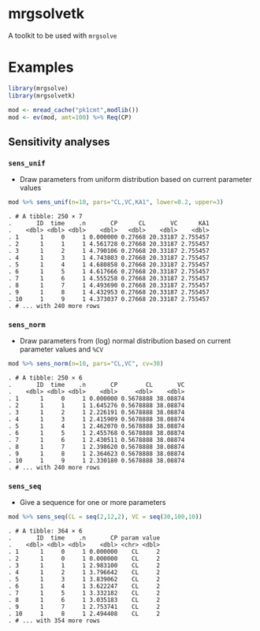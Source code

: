 mrgsolvetk
==========

A toolkit to be used with `mrgsolve`

Examples
========

``` r
library(mrgsolve)
library(mrgsolvetk)

mod <- mread_cache("pk1cmt",modlib())
mod <- ev(mod, amt=100) %>% Req(CP)
```

Sensitivity analyses
--------------------

### `sens_unif`

-   Draw parameters from uniform distribution based on current parameter values

``` r
mod %>% sens_unif(n=10, pars="CL,VC,KA1", lower=0.2, upper=3)
```

    . # A tibble: 250 × 7
    .       ID  time    .n       CP      CL       VC      KA1
    .    <dbl> <dbl> <dbl>    <dbl>   <dbl>    <dbl>    <dbl>
    . 1      1     0     1 0.000000 0.27668 20.33187 2.755457
    . 2      1     1     1 4.561728 0.27668 20.33187 2.755457
    . 3      1     2     1 4.790106 0.27668 20.33187 2.755457
    . 4      1     3     1 4.743803 0.27668 20.33187 2.755457
    . 5      1     4     1 4.680858 0.27668 20.33187 2.755457
    . 6      1     5     1 4.617666 0.27668 20.33187 2.755457
    . 7      1     6     1 4.555258 0.27668 20.33187 2.755457
    . 8      1     7     1 4.493690 0.27668 20.33187 2.755457
    . 9      1     8     1 4.432953 0.27668 20.33187 2.755457
    . 10     1     9     1 4.373037 0.27668 20.33187 2.755457
    . # ... with 240 more rows

### `sens_norm`

-   Draw parameters from (log) normal distribution based on current parameter values and `%CV`

``` r
mod %>% sens_norm(n=10, pars="CL,VC", cv=30)
```

    . # A tibble: 250 × 6
    .       ID  time    .n       CP        CL       VC
    .    <dbl> <dbl> <dbl>    <dbl>     <dbl>    <dbl>
    . 1      1     0     1 0.000000 0.5678888 38.08874
    . 2      1     1     1 1.645276 0.5678888 38.08874
    . 3      1     2     1 2.226191 0.5678888 38.08874
    . 4      1     3     1 2.415909 0.5678888 38.08874
    . 5      1     4     1 2.462070 0.5678888 38.08874
    . 6      1     5     1 2.455768 0.5678888 38.08874
    . 7      1     6     1 2.430511 0.5678888 38.08874
    . 8      1     7     1 2.398620 0.5678888 38.08874
    . 9      1     8     1 2.364623 0.5678888 38.08874
    . 10     1     9     1 2.330180 0.5678888 38.08874
    . # ... with 240 more rows

### `sens_seq`

-   Give a sequence for one or more parameters

``` r
mod %>% sens_seq(CL = seq(2,12,2), VC = seq(30,100,10))
```

    . # A tibble: 364 × 6
    .       ID  time    .n       CP param value
    .    <dbl> <dbl> <dbl>    <dbl> <chr> <dbl>
    . 1      1     0     1 0.000000    CL     2
    . 2      1     0     1 0.000000    CL     2
    . 3      1     1     1 2.983100    CL     2
    . 4      1     2     1 3.796642    CL     2
    . 5      1     3     1 3.839062    CL     2
    . 6      1     4     1 3.622247    CL     2
    . 7      1     5     1 3.332182    CL     2
    . 8      1     6     1 3.035183    CL     2
    . 9      1     7     1 2.753741    CL     2
    . 10     1     8     1 2.494408    CL     2
    . # ... with 354 more rows
